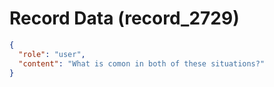 # Record Data (record_2729)

```json
{
  "role": "user",
  "content": "What is comon in both of these situations?"
}
```
